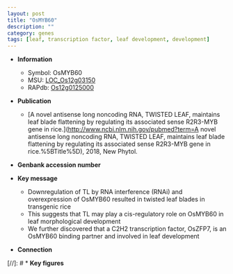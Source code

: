 ```yaml
---
layout: post
title: "OsMYB60"
description: ""
category: genes
tags: [leaf, transcription factor, leaf development, development]
---
```


* **Information**  
    + Symbol: OsMYB60  
    + MSU: [LOC_Os12g03150](http://rice.uga.edu/cgi-bin/ORF_infopage.cgi?orf=LOC_Os12g03150)  
    + RAPdb: [Os12g0125000](http://rapdb.dna.affrc.go.jp/viewer/gbrowse_details/irgsp1?name=Os12g0125000)  

* **Publication**  
    + [A novel antisense long noncoding RNA, TWISTED LEAF, maintains leaf blade flattening by regulating its associated sense R2R3-MYB gene in rice.](http://www.ncbi.nlm.nih.gov/pubmed?term=A novel antisense long noncoding RNA, TWISTED LEAF, maintains leaf blade flattening by regulating its associated sense R2R3-MYB gene in rice.%5BTitle%5D), 2018, New Phytol.

* **Genbank accession number**  

* **Key message**  
    + Downregulation of TL by RNA interference (RNAi) and overexpression of OsMYB60 resulted in twisted leaf blades in transgenic rice
    + This suggests that TL may play a cis-regulatory role on OsMYB60 in leaf morphological development
    + We further discovered that a C2H2 transcription factor, OsZFP7, is an OsMYB60 binding partner and involved in leaf development

* **Connection**  

[//]: # * **Key figures**  


